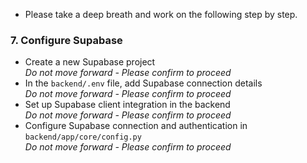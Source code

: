 - Please take a deep breath and work on the following step by step. 

### 7. Configure Supabase
- Create a new Supabase project  
  *Do not move forward - Please confirm to proceed*
- In the `backend/.env` file, add Supabase connection details  
  *Do not move forward - Please confirm to proceed*
- Set up Supabase client integration in the backend  
  *Do not move forward - Please confirm to proceed*
- Configure Supabase connection and authentication in `backend/app/core/config.py`  
  *Do not move forward - Please confirm to proceed*